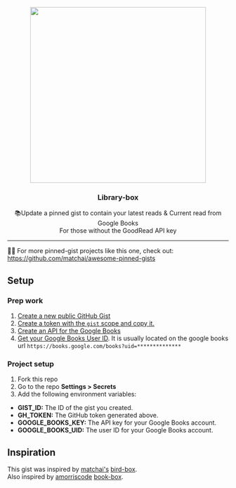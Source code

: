 <p align="center">
  <img width="400" src="https://user-images.githubusercontent.com/87912847/170173939-ed0d80b7-7a5c-432a-a3a7-cc7c2f2d262e.png">
  <h3 align="center">Library-box</h3>
  <p align="center">📚Update a pinned gist to contain your latest reads & Current read from Google Books<br>For those without the GoodRead API key </p>
</p>

---

📌✨ For more pinned-gist projects like this one, check out: https://github.com/matchai/awesome-pinned-gists

## Setup

### Prep work

1. [Create a new public GitHub Gist](https://gist.github.com/)
2. [Create a token with the `gist` scope and copy it.](https://github.com/settings/tokens/new)
4. [Create an API for the Google Books](https://developers.google.com/books/docs/v1/using)
5. [Get your Google Books User ID](https://books.google.com/). It is usually located on the google books url `https://books.google.com/books?uid=**************`

### Project setup

1. Fork this repo
2. Go to the repo **Settings > Secrets**
3. Add the following environment variables:
  - **GIST_ID:** The ID of the gist you created.
  - **GH_TOKEN:** The GitHub token generated above.
  - **GOOGLE_BOOKS_KEY:** The API key for your Google Books account.
  - **GOOGLE_BOOKS_UID:** The user ID for your Google Books account.

## Inspiration

This gist was inspired by [matchai's](https://github.com/matchai) [bird-box](https://github.com/matchai/bird-box).<br>
Also inspired by [amorriscode](https://github.com/amorriscode) [book-box](https://github.com/amorriscode/book-box).
